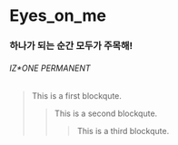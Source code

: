 # Eyes_on_me

### 하나가 되는 순간 모두가 주목해!
###### IZ*ONE PERMANENT

> This is a first blockqute.
>	> This is a second blockqute.
>	>	> This is a third blockqute.
